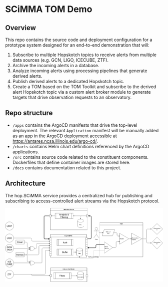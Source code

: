 # SCiMMA TOM Demo

## Overview

This repo contains the source code and deployment configuration for a prototype system designed for an end-to-end demonstration that will:

1. Subscribe to multiple Hopskotch topics to receive alerts from multiple data sources (e.g. GCN, LIGO, ICECUBE, ZTF).
1. Archive the incoming alerts in a database.
1. Analyze incoming alerts using processing pipelines that generate derived alerts.
1. Publish derived alerts to a dedicated Hopskotch topic.
1. Create a TOM based on the TOM Toolkit and subscribe to the derived alert Hopskotch topic via a custom alert broker module to generate targets that drive observation requests to an observatory.

## Repo structure

* `/apps` contains the ArgoCD manifests that drive the top-level deployment. The relevant `Application` manifest will be manually added as an app in the ArgoCD deployment accessible at https://antares.ncsa.illinois.edu/argo-cd/.
* `/charts` contains Helm chart definitions referenced by the ArgoCD applications.
* `/src` contains source code related to the constituent components. Dockerfiles that define container images are stored here.
* `/docs` contains documentation related to this project.

## Architecture

The hop.SCiMMA service provides a centralized hub for publishing and subscribing to access-controlled alert streams via the Hopskotch protocol.

<img src="./docs/architecture.drawio.png">
